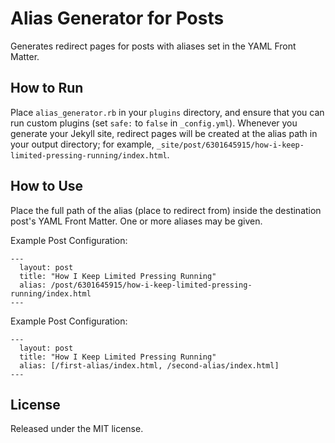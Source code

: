 # Alias Generator for Posts

Generates redirect pages for posts with aliases set in the YAML Front Matter.

## How to Run
Place `alias_generator.rb` in your `plugins` directory, and ensure
that you can run custom plugins (set `safe:` to `false` in `_config.yml`).
Whenever you generate your Jekyll site, redirect pages will be created 
at the alias path in your output directory; for example,
`_site/post/6301645915/how-i-keep-limited-pressing-running/index.html`.

## How to Use
Place the full path of the alias (place to redirect from) inside the
destination post's YAML Front Matter. One or more aliases may be given.

Example Post Configuration:

    ---
      layout: post
      title: "How I Keep Limited Pressing Running"
      alias: /post/6301645915/how-i-keep-limited-pressing-running/index.html
    ---

Example Post Configuration:

    ---
      layout: post
      title: "How I Keep Limited Pressing Running"
      alias: [/first-alias/index.html, /second-alias/index.html]
    ---

## License

Released under the MIT license.
